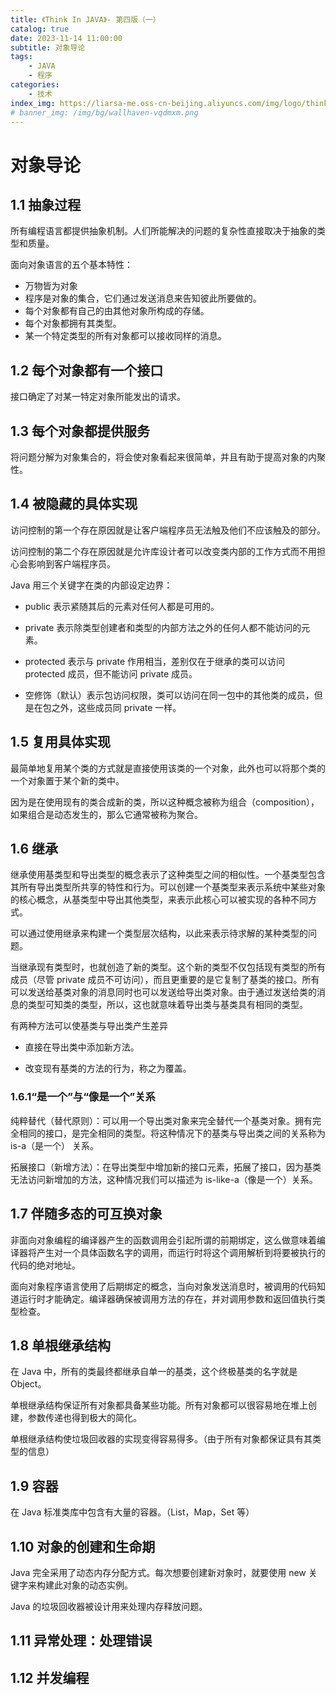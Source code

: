 ```yaml
---
title: 《Think In JAVA》- 第四版（一）
catalog: true
date: 2023-11-14 11:00:00
subtitle: 对象导论
tags:
    - JAVA
    - 程序
categories:
    - 技术
index_img: https://liarsa-me.oss-cn-beijing.aliyuncs.com/img/logo/think_in_java.png
# banner_img: /img/bg/wallhaven-vqdmxm.png
---
```


# 对象导论

## 1.1 抽象过程

所有编程语言都提供抽象机制。人们所能解决的问题的复杂性直接取决于抽象的类型和质量。

面向对象语言的五个基本特性：

 - 万物皆为对象
 - 程序是对象的集合，它们通过发送消息来告知彼此所要做的。
 - 每个对象都有自己的由其他对象所构成的存储。
 - 每个对象都拥有其类型。
 - 某一个特定类型的所有对象都可以接收同样的消息。

 ## 1.2 每个对象都有一个接口

 接口确定了对某一特定对象所能发出的请求。

 ## 1.3 每个对象都提供服务

 将问题分解为对象集合的，将会使对象看起来很简单，并且有助于提高对象的内聚性。

 ## 1.4 被隐藏的具体实现

 访问控制的第一个存在原因就是让客户端程序员无法触及他们不应该触及的部分。

 访问控制的第二个存在原因就是允许库设计者可以改变类内部的工作方式而不用担心会影响到客户端程序员。

 Java 用三个关键字在类的内部设定边界：

 - public 表示紧随其后的元素对任何人都是可用的。

 - private 表示除类型创建者和类型的内部方法之外的任何人都不能访问的元素。

 - protected 表示与 private 作用相当，差别仅在于继承的类可以访问 protected 成员，但不能访问 private 成员。

 - 空修饰（默认）表示包访问权限，类可以访问在同一包中的其他类的成员，但是在包之外，这些成员同 private 一样。

 ## 1.5 复用具体实现

 最简单地复用某个类的方式就是直接使用该类的一个对象，此外也可以将那个类的一个对象置于某个新的类中。

 因为是在使用现有的类合成新的类，所以这种概念被称为组合（composition），如果组合是动态发生的，那么它通常被称为聚合。

## 1.6 继承

继承使用基类型和导出类型的概念表示了这种类型之间的相似性。一个基类型包含其所有导出类型所共享的特性和行为。可以创建一个基类型来表示系统中某些对象的核心概念，从基类型中导出其他类型，来表示此核心可以被实现的各种不同方式。

可以通过使用继承来构建一个类型层次结构，以此来表示待求解的某种类型的问题。

当继承现有类型时，也就创造了新的类型。这个新的类型不仅包括现有类型的所有成员（尽管 private 成员不可访问），而且更重要的是它复制了基类的接口。所有可以发送给基类对象的消息同时也可以发送给导出类对象。由于通过发送给类的消息的类型可知类的类型，所以，这也就意味着导出类与基类具有相同的类型。

有两种方法可以使基类与导出类产生差异

- 直接在导出类中添加新方法。

- 改变现有基类的方法的行为，称之为覆盖。

### 1.6.1“是一个”与“像是一个”关系

纯粹替代（替代原则）：可以用一个导出类对象来完全替代一个基类对象。拥有完全相同的接口，是完全相同的类型。将这种情况下的基类与导出类之间的关系称为 is-a（是一个） 关系。

拓展接口（新增方法）：在导出类型中增加新的接口元素，拓展了接口，因为基类无法访问新增加的方法，这种情况我们可以描述为 is-like-a（像是一个）关系。

## 1.7 伴随多态的可互换对象

非面向对象编程的编译器产生的函数调用会引起所谓的前期绑定，这么做意味着编译器将产生对一个具体函数名字的调用，而运行时将这个调用解析到将要被执行的代码的绝对地址。

面向对象程序语言使用了后期绑定的概念，当向对象发送消息时，被调用的代码知道运行时才能确定。编译器确保被调用方法的存在，并对调用参数和返回值执行类型检查。

## 1.8 单根继承结构

在 Java 中，所有的类最终都继承自单一的基类，这个终极基类的名字就是 Object。

单根继承结构保证所有对象都具备某些功能。所有对象都可以很容易地在堆上创建，参数传递也得到极大的简化。

单根继承结构使垃圾回收器的实现变得容易得多。（由于所有对象都保证具有其类型的信息）

## 1.9 容器

在 Java 标准类库中包含有大量的容器。（List，Map，Set 等）

## 1.10 对象的创建和生命期

Java 完全采用了动态内存分配方式。每次想要创建新对象时，就要使用 new 关键字来构建此对象的动态实例。

Java 的垃圾回收器被设计用来处理内存释放问题。

## 1.11 异常处理：处理错误

## 1.12 并发编程